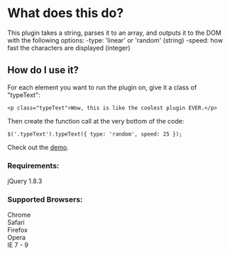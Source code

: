 # What does this do?
This plugin takes a string, parses it to an array, and outputs it to the DOM with the following options:
-type: 'linear' or 'random' (string)
-speed: how fast the characters are displayed (integer)

## How do I use it?
For each element you want to run the plugin on, give it a class of "typeText":

`<p class="typeText">Wow, this is like the coolest plugin EVER.</p>`
  
Then create the function call at the very bottom of the code:
  
`$('.typeText').typeText({
    type: 'random',
    speed: 25
});`  

Check out the [demo](http://jsfiddle.net/ZICKONEZERO/CqcNV/). 

### Requirements:
jQuery 1.8.3

### Supported Browsers:
Chrome  
Safari  
Firefox  
Opera  
IE 7 - 9